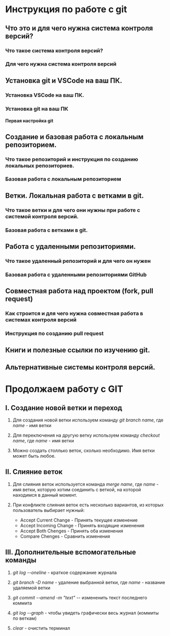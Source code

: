 # Инструкция по работе с git

## Что это и для чего нужна система контроля версий?

### Что такое система контроля версий?

### Для чего нужна система контроля версий

## Установка git и VSCode на ваш ПК.

### Установка VSCode на ваш ПК.

### Установка git на ваш ПК

#### Первая настройка git

## Создание и базовая работа с локальным репозиторием.

### Что такое репозиторий и инструкция по созданию локальных репозиториев.

### Базовая работа с локальным репозиторием

## Ветки. Локальная работа с ветками в git.

### Что такое ветки и для чего они нужны при работе с системой контроля версий.

### Базовая работа с ветками в git.

## Работа с удаленными репозиториями.

### Что такое удаленный репозиторий и для чего он нужен

### Базовая работа с удаленными репозиториями GitHub

## Совместная работа над проектом (fork, pull request)

### Как строится и для чего нужна совместная работа в системах контроля версий

### Инструкция по созданию pull request

## Книги и полезные ссылки по изучению git.

## Альтернативные системы контроля версий.



# Продолжаем работу с GIT

## I. Создание новой ветки и переход

1. Для создания новой ветки используем команду *git branch name*, где *name* - имя ветки

2. Для переключения на другую ветку используем команду *checkout name*, где *name* - имя ветки

3. Можно создать столлько веток, сколько необходимо. Имя ветки может быть любое.

## II. Слияние веток

1. Для слияния веток используется команда *merge name*, где *name* - имя ветки, которую хотим соединить с веткой, на которой находимся в данный момент.

2. При конфликте слияния веток есть несколько вариантов, из которых пользователь выбирает нужный:
    - Accept Current Change - Принять текущее изменение
    - Accept Incoming Change - Принять входящие изменения
    - Accept Both Chenges - Принять оба изменения
    - Compare Chenges - Сравнить изменения

## III. Дополнительные вспомогательные команды

1. *git log --oneline* - краткое содержание журнала

2. *git branch -D name* - удаление выбранной ветки, где *name* - название удаляемой ветки

3. *git commit --amend -m "text"* -- измененить текст последнего коммита

4. *git log --graph* - чтобы увидеть графически весь журнал (коммиты по веткам)

5. *clear* - очистить терминал